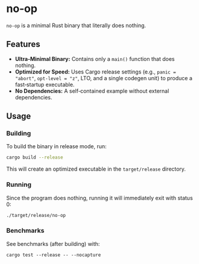 # no‑op

`no‑op` is a minimal Rust binary that literally does nothing.

## Features

- **Ultra‑Minimal Binary:** Contains only a `main()` function that does nothing.
- **Optimized for Speed:** Uses Cargo release settings (e.g., `panic = "abort"`, `opt-level = "z"`, LTO, and a single codegen unit) to produce a fast‑startup executable.
- **No Dependencies:** A self‑contained example without external dependencies.

## Usage

### Building

To build the binary in release mode, run:

```bash
cargo build --release
```

This will create an optimized executable in the `target/release` directory.

### Running

Since the program does nothing, running it will immediately exit with status 0:

```bash
./target/release/no-op
```

### Benchmarks
See benchmarks (after building) with:
```
cargo test --release -- --nocapture
```
